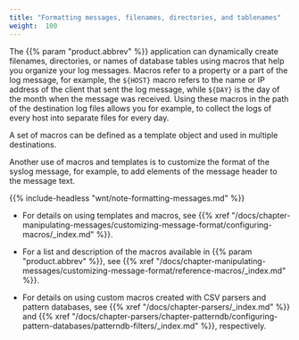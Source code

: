 ```yaml
---
title: "Formatting messages, filenames, directories, and tablenames"
weight:  100
---
```

<!-- DISCLAIMER: This file is based on the syslog-ng Open Source Edition documentation https://github.com/balabit/syslog-ng-ose-guides/commit/2f4a52ee61d1ea9ad27cb4f3168b95408fddfdf2 and is used under the terms of The syslog-ng Open Source Edition Documentation License. The file has been modified by Axoflow. -->

The {{% param "product.abbrev" %}} application can dynamically create filenames, directories, or names of database tables using macros that help you organize your log messages. Macros refer to a property or a part of the log message, for example, the `${HOST}` macro refers to the name or IP address of the client that sent the log message, while `${DAY}` is the day of the month when the message was received. Using these macros in the path of the destination log files allows you for example, to collect the logs of every host into separate files for every day.

A set of macros can be defined as a template object and used in multiple destinations.

Another use of macros and templates is to customize the format of the syslog message, for example, to add elements of the message header to the message text.

{{% include-headless "wnt/note-formatting-messages.md" %}}

  - For details on using templates and macros, see {{% xref "/docs/chapter-manipulating-messages/customizing-message-format/configuring-macros/_index.md" %}}.

  - For a list and description of the macros available in {{% param "product.abbrev" %}}, see {{% xref "/docs/chapter-manipulating-messages/customizing-message-format/reference-macros/_index.md" %}}.

  - For details on using custom macros created with CSV parsers and pattern databases, see {{% xref "/docs/chapter-parsers/_index.md" %}} and {{% xref "/docs/chapter-parsers/chapter-patterndb/configuring-pattern-databases/patterndb-filters/_index.md" %}}, respectively.
